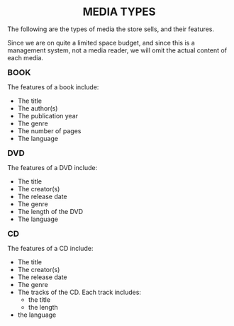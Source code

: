 <h1 align="center" style="font-size:24px;">MEDIA TYPES</h1>

The following are the types of media the store sells, and their features.

Since we are on quite a limited space budget, and since this is a management system, not a media reader, we will omit the actual content of each media.

**<span style="font-size:18px;">BOOK</span>**

The features of a book include:
- The title
- The author(s)
- The publication year
- The genre
- The number of pages
- The language

**<span style="font-size:18px;">DVD</span>**

The features of a DVD include:
- The title
- The creator(s)
- The release date
- The genre
- The length of the DVD
- The language

**<span style="font-size:18px;">CD</span>**

The features of a CD include:
- The title
- The creator(s)
- The release date
- The genre
- The tracks of the CD. Each track includes:
  - the title
  - the length
- the language